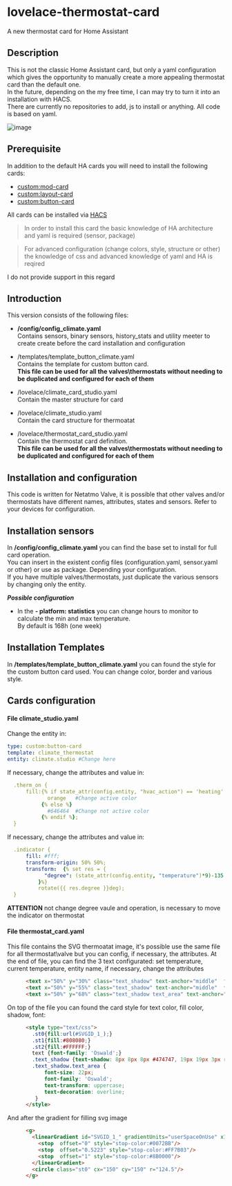 # lovelace-thermostat-card
A new thermostat card for Home Assistant

## Description

This is not the classic Home Assistant card, but only a yaml configuration which gives the opportunity to manually create a more appealing thermostat card than the default one.  
In the future, depending on the my free time, I can may try to turn it into an installation with HACS.  
There are currently no repositories to add, js to install or anything. All code is based on yaml.  

![image](https://user-images.githubusercontent.com/18568434/208685340-16774dad-45d2-4f5c-830e-46a6dfb75725.png)

## Prerequisite

In addition to the default HA cards you will need to install the following cards:
  
* [custom:mod-card](https://github.com/thomasloven/lovelace-card-mod)
* [custom:layout-card](https://github.com/thomasloven/lovelace-layout-card)
* [custom:button-card](https://github.com/custom-cards/button-card)
  
All cards can be installed via [HACS](https://github.com/hacs/integration)  

> In order to install this card the basic knowledge of HA architecture and yaml is required (sensor, package)  
  
> For advanced configuration (change colors, style, structure or other) the knowledge of css and advanced  knowledge of yaml and HA is reqired 
  
I do not provide support in this regard  
  
  
## Introduction

This version consists of the following files:

* **/config/config_climate.yaml**  
  Contains sensors, binary sensors, history_stats and utility meeter to create create before the card installation and configuration   
  
* /templates/template_button_climate.yaml  
  Contains the template for custom button card.  
  **This file can be used for all the valves\thermostats without needing to be duplicated and configured for each of them**
  
* /lovelace/climate_card_studio.yaml  
  Contain the master structure for card

* /lovelace/climate_studio.yaml  
  Contain the card structure for thermoatat  

* /lovelace/thermostat_card_studio.yaml  
  Contain the thermostat card definition.  
  **This file can be used for all the valves\thermostats without needing to be duplicated and configured for each of them**
 

## Installation and configuration  

This code is written for Netatmo Valve, it is possible that other valves and/or thermostats have different names, attributes, states and sensors.
Refer to your devices for configuration.

## Installation sensors

In **/config/config_climate.yaml** you can find the base set to install for full card operation.  
You can insert in the existent config files (configuration.yaml, sensor.yaml or other) or use as package. Depending your configuration.  
If you have multiple valves/thermostats, just duplicate the various sensors by changing only the entity.  
  
***Possible configuration***  
  
- In the **- platform: statistics** you can change hours to monitor to calculate the min and max temperature.  
  By default is 168h (one week)

## Installation Templates

In **/templates/template_button_climate.yaml** you can found the style for the custom button card used. You can change color, border and various style.  

## Cards configuration

#### File climate_studio.yaml

Change the entity in:
```yaml
type: custom:button-card
template: climate_thermostat
entity: climate.studio #Change here
```

If necessary, change the attributes and value in:
```yaml
  .therm_on {
      fill:{% if state_attr(config.entity, "hvac_action") == 'heating'  %}  #Change here
             orange   #Change active color
           {% else %}
             #646464  #Change not active color
           {% endif %};
  }
```

If necessary, change the attributes and value in:
```yaml  
  .indicator {
      fill: #fff;
      transform-origin: 50% 50%;      
      transform:  {% set res = {          
            "degree": (state_attr(config.entity, "temperature")*9)-135 #Change here
          }%}
          rotate({{ res.degree }}deg);
  }
```
**ATTENTION** not change degree vaule and operation, is necessary to move the indicator on thermostat

#### File thermostat_card.yaml

This file contains the SVG thermoatat image, it's possible use the same file for all thermostat\valve but you can config, if necessary, the attributes.
At the end of file, you can find the 3 text configurated: set temperature, current temperature, entity name, if necessary, change the attributes
```html  
      <text x="50%" y="30%" class="text_shadow" text-anchor="middle"  font-size="20px" fill="#fff">${entity.attributes.temperature}</text>      
      <text x="50%" y="55%" class="text_shadow" text-anchor="middle"  font-size="62px" fill="#fff">${entity.attributes.current_temperature}</text>      
      <text x="50%" y="68%" class="text_shadow text_area" text-anchor="middle"  fill="#fff">${entity.attributes.friendly_name}</text>   
```
  
On top of the file you can found the card style for text color, fill color,  shadow, font:

```html  
      <style type="text/css">
        .st0{fill:url(#SVGID_1_);}
        .st1{fill:#808080;}
        .st2{fill:#FFFFFF;}
        text {font-family: 'Oswald';}
        .text_shadow {text-shadow: 8px 8px 8px #474747, 19px 19px 3px rgba(255,103,41,0);}
        .text_shadow.text_area {
            font-size: 22px;
            font-family: 'Oswald';
            text-transform: uppercase;
            text-decoration: overline;
         }
      </style>
```

And after the gradient for filling svg image

```html  
      <g>
        <linearGradient id="SVGID_1_" gradientUnits="userSpaceOnUse" x1="25.5" y1="150" x2="274.5" y2="150">
          <stop  offset="0" style="stop-color:#0072BB"/>
          <stop  offset="0.5223" style="stop-color:#FF7B03"/>
          <stop  offset="1" style="stop-color:#8B0000"/>
        </linearGradient>
        <circle class="st0" cx="150" cy="150" r="124.5"/>
      </g>
``` 
